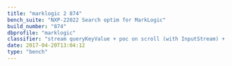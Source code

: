```yaml
---
title: "marklogic 2 874"
bench_suite: "NXP-22022 Search optim for MarkLogic"
build_number: "874"
dbprofile: "marklogic"
classifier: "stream queryKeyValue + poc on scroll (with InputStream) + replace key improvement (after review)"
date: 2017-04-20T13:04:12
type: "bench"
---
```

